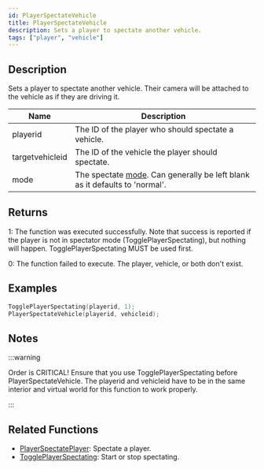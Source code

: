 ```yaml
---
id: PlayerSpectateVehicle
title: PlayerSpectateVehicle
description: Sets a player to spectate another vehicle.
tags: ["player", "vehicle"]
---
```


## Description

Sets a player to spectate another vehicle. Their camera will be attached to the vehicle as if they are driving it.

| Name            | Description                                                                                                 |
| --------------- | ----------------------------------------------------------------------------------------------------------- |
| playerid        | The ID of the player who should spectate a vehicle.                                                         |
| targetvehicleid | The ID of the vehicle the player should spectate.                                                           |
| mode            | The spectate [mode](../resources/spectatemodes.md). Can generally be left blank as it defaults to 'normal'. |

## Returns

1: The function was executed successfully. Note that success is reported if the player is not in spectator mode (TogglePlayerSpectating), but nothing will happen. TogglePlayerSpectating MUST be used first.

0: The function failed to execute. The player, vehicle, or both don't exist.

## Examples

```c
TogglePlayerSpectating(playerid, 1);
PlayerSpectateVehicle(playerid, vehicleid);
```

## Notes

:::warning

Order is CRITICAL! Ensure that you use TogglePlayerSpectating before PlayerSpectateVehicle. The playerid and vehicleid have to be in the same interior and virtual world for this function to work properly.

:::

## Related Functions

- [PlayerSpectatePlayer](PlayerSpectatePlayer.md): Spectate a player.
- [TogglePlayerSpectating](TogglePlayerSpectating.md): Start or stop spectating.
